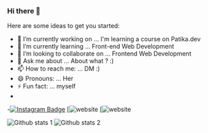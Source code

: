 ### Hi there 👋

Here are some ideas to get you started:

- 🔭 I’m currently working on ... I'm learning a course on Patika.dev
- 🌱 I’m currently learning ... Front-end Web Development
- 👯 I’m looking to collaborate on ... Frontend Web Development
- 💬 Ask me about ... About what ? :)
- 📫 How to reach me: ... DM :)
- 😄 Pronouns: ... Her
- ⚡ Fun fact: ... myself
-
-[![Instagram Badge](https://img.shields.io/badge/-Instagram-C13584?style=flat-quare&labelColor=C13584&logo=instagram&logoColor=white&link=link)](https://www.instagram.com/enesskplnn/) 
[![website](https://linkedin.com/in/enesskplnn-light-mode-only)
[![website](https://linkedin.com/in/enesskplnn#gh-dark-mode-only)
&nbsp;&nbsp;

![Github stats 1](https://github-readme-stats.vercel.app/api?username=enesskplnn&show_icons=true&theme=gradient) 
![Github stats 2](https://github-readme-stats.vercel.app/api?username=enesskplnn&show_icons=true&theme=radical)
